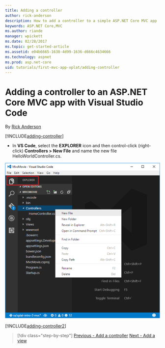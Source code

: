 ```yaml
---
title: Adding a controller
author: rick-anderson 
description: How to add a controller to a simple ASP.NET Core MVC app
keywords: ASP.NET Core,MVC
ms.author: riande
manager: wpickett
ms.date: 02/28/2017
ms.topic: get-started-article
ms.assetid: e04b6665-1638-4d99-1636-d666c4634666
ms.technology: aspnet
ms.prod: asp.net-core
uid: tutorials/first-mvc-app-xplat/adding-controller
---
```


# Adding a controller to an ASP.NET Core MVC app with Visual Studio Code

By [Rick Anderson](https://twitter.com/RickAndMSFT)

[!INCLUDE[adding-controller](../../includes/mvc-intro/adding-controller1.md)]

* In **VS Code**, select the **EXPLORER** icon and then control-click (right-click) **Controllers > New File** and name the new file HelloWorldController.cs.

 ![Contextual menu](adding-controller/_static/new_file.png)

[!INCLUDE[adding-controller2](../../includes/mvc-intro/adding-controller2.md)]

>[!div class="step-by-step"]
[Previous - Add a controller](start-mvc.md)
[Next - Add a view](adding-view.md)  
